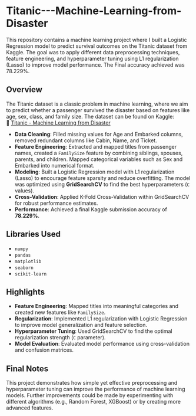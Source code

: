 # Titanic---Machine-Learning-from-Disaster
This repository contains a machine learning project where I built a Logistic Regression model to predict survival outcomes on the Titanic dataset from Kaggle. The goal was to apply different data preprocessing techniques, feature engineering, and hyperparameter tuning using L1 regularization (Lasso) to improve model performance. The Final accuracy achieved was 78.229%.

## Overview
The Titanic dataset is a classic problem in machine learning, where we aim to predict whether a passenger survived the disaster based on features like age, sex, class, and family size. The dataset can be found on Kaggle:  
🔗 [Titanic - Machine Learning from Disaster](https://www.kaggle.com/competitions/titanic)

- **Data Cleaning**: Filled missing values for Age and Embarked columns, removed redundant columns like Cabin, Name, and Ticket.
- **Feature Engineering**: Extracted and mapped titles from passenger names, created a `FamilySize` feature by combining siblings, spouses, parents, and children. Mapped categorical variables such as Sex and Embarked into numerical format.
- **Modeling**: Built a Logistic Regression model with L1 regularization (Lasso) to encourage feature sparsity and reduce overfitting. The model was optimized using **GridSearchCV** to find the best hyperparameters (`C` values).
- **Cross-Validation**: Applied K-Fold Cross-Validation within GridSearchCV for robust performance estimates.
- **Performance**: Achieved a final Kaggle submission accuracy of **78.229%**.
## Libraries Used

- `numpy`
- `pandas`
- `matplotlib`
- `seaborn`
- `scikit-learn`

## Highlights

- **Feature Engineering**: Mapped titles into meaningful categories and created new features like `FamilySize`.
- **Regularization**: Implemented L1 regularization with Logistic Regression to improve model generalization and feature selection.
- **Hyperparameter Tuning**: Used GridSearchCV to find the optimal regularization strength (`C` parameter).
- **Model Evaluation**: Evaluated model performance using cross-validation and confusion matrices.

## Final Notes

This project demonstrates how simple yet effective preprocessing and hyperparameter tuning can improve the performance of machine learning models. Further improvements could be made by experimenting with different algorithms (e.g., Random Forest, XGBoost) or by creating more advanced features.
